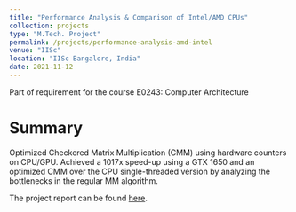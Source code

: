 ```yaml
---
title: "Performance Analysis & Comparison of Intel/AMD CPUs"
collection: projects
type: "M.Tech. Project"
permalink: /projects/performance-analysis-amd-intel
venue: "IISc"
location: "IISc Bangalore, India"
date: 2021-11-12
---
```

Part of requirement for the course E0243: Computer Architecture

Summary
======

Optimized Checkered Matrix Multiplication (CMM) using hardware counters on CPU/GPU.
Achieved a 1017x speed-up using a GTX 1650 and an optimized CMM over the CPU single-threaded version by
analyzing the bottlenecks in the regular MM algorithm.

The project report can be found [here](https://drive.google.com/drive/folders/1KqN2OlV6ibjpf-c2it9pnQPG42XJzNwm?usp=sharing).
